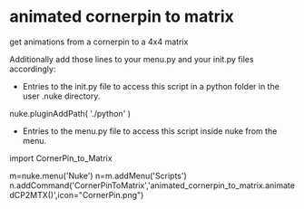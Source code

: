 # animated cornerpin to matrix
get animations from a cornerpin to a 4x4 matrix 

Additionally add those lines to your menu.py and your init.py files accordingly:

 - Entries to the init.py file to access this script in a python folder in the user .nuke directory.
 
nuke.pluginAddPath( './python' )

 - Entries to the menu.py file to access this script inside nuke from the menu.
 
import CornerPin_to_Matrix

m=nuke.menu('Nuke')
n=m.addMenu('Scripts')
n.addCommand('CornerPinToMatrix','animated_cornerpin_to_matrix.animatedCP2MTX()',icon="CornerPin.png")
